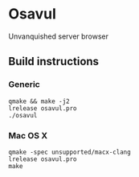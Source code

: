 # Osavul

Unvanquished server browser

## Build instructions
### Generic
```
qmake && make -j2
lrelease osavul.pro
./osavul
```

### Mac OS X
```
qmake -spec unsupported/macx-clang
lrelease osavul.pro
make
```
